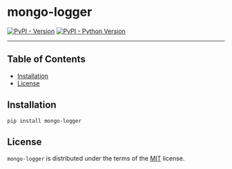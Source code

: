 # mongo-logger

[![PyPI - Version](https://img.shields.io/pypi/v/mongo-logger.svg)](https://pypi.org/project/mongo-logger)
[![PyPI - Python Version](https://img.shields.io/pypi/pyversions/mongo-logger.svg)](https://pypi.org/project/mongo-logger)

-----

## Table of Contents

- [Installation](#installation)
- [License](#license)

## Installation

```console
pip install mongo-logger
```

## License

`mongo-logger` is distributed under the terms of the [MIT](https://spdx.org/licenses/MIT.html) license.
